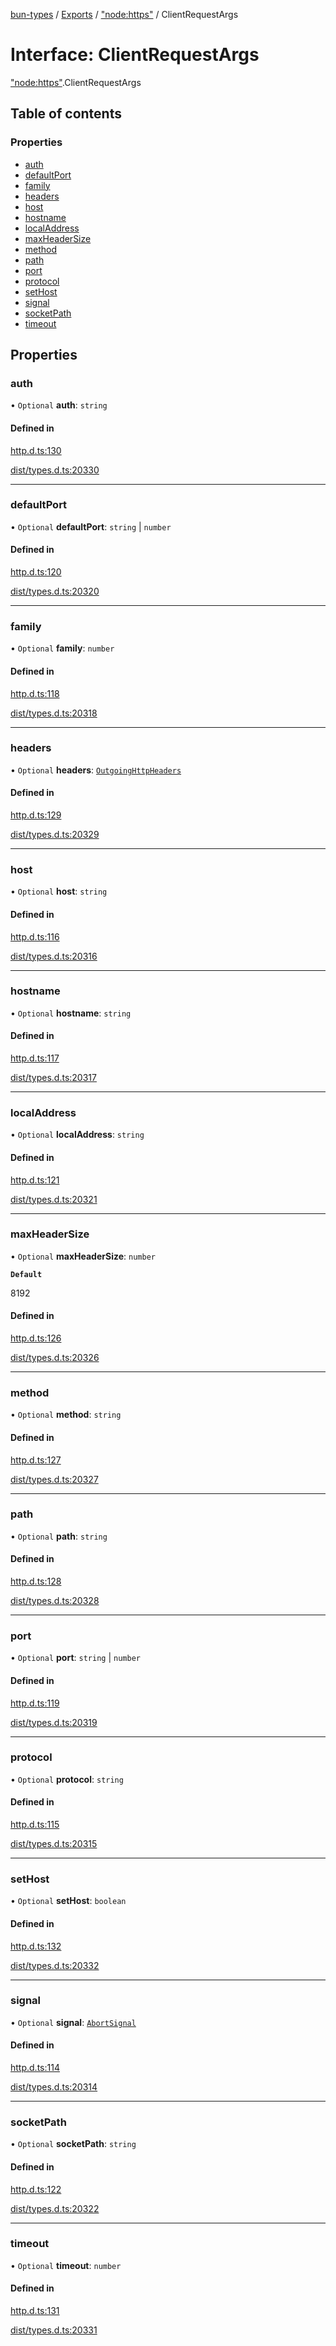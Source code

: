 [bun-types](https://github.com/oven-sh/bun-types/blob/master/api-docs/README.md) / [Exports](https://github.com/oven-sh/bun-types/blob/master/api-docs/modules.md) / ["node:https"](https://github.com/oven-sh/bun-types/blob/master/api-docs/modules/node_https_.md) / ClientRequestArgs

# Interface: ClientRequestArgs

["node:https"](https://github.com/oven-sh/bun-types/blob/master/api-docs/modules/node_https_.md).ClientRequestArgs

## Table of contents

### Properties

- [auth](https://github.com/oven-sh/bun-types/blob/master/api-docs/interfaces/node_https_.ClientRequestArgs.md#auth)
- [defaultPort](https://github.com/oven-sh/bun-types/blob/master/api-docs/interfaces/node_https_.ClientRequestArgs.md#defaultport)
- [family](https://github.com/oven-sh/bun-types/blob/master/api-docs/interfaces/node_https_.ClientRequestArgs.md#family)
- [headers](https://github.com/oven-sh/bun-types/blob/master/api-docs/interfaces/node_https_.ClientRequestArgs.md#headers)
- [host](https://github.com/oven-sh/bun-types/blob/master/api-docs/interfaces/node_https_.ClientRequestArgs.md#host)
- [hostname](https://github.com/oven-sh/bun-types/blob/master/api-docs/interfaces/node_https_.ClientRequestArgs.md#hostname)
- [localAddress](https://github.com/oven-sh/bun-types/blob/master/api-docs/interfaces/node_https_.ClientRequestArgs.md#localaddress)
- [maxHeaderSize](https://github.com/oven-sh/bun-types/blob/master/api-docs/interfaces/node_https_.ClientRequestArgs.md#maxheadersize)
- [method](https://github.com/oven-sh/bun-types/blob/master/api-docs/interfaces/node_https_.ClientRequestArgs.md#method)
- [path](https://github.com/oven-sh/bun-types/blob/master/api-docs/interfaces/node_https_.ClientRequestArgs.md#path)
- [port](https://github.com/oven-sh/bun-types/blob/master/api-docs/interfaces/node_https_.ClientRequestArgs.md#port)
- [protocol](https://github.com/oven-sh/bun-types/blob/master/api-docs/interfaces/node_https_.ClientRequestArgs.md#protocol)
- [setHost](https://github.com/oven-sh/bun-types/blob/master/api-docs/interfaces/node_https_.ClientRequestArgs.md#sethost)
- [signal](https://github.com/oven-sh/bun-types/blob/master/api-docs/interfaces/node_https_.ClientRequestArgs.md#signal)
- [socketPath](https://github.com/oven-sh/bun-types/blob/master/api-docs/interfaces/node_https_.ClientRequestArgs.md#socketpath)
- [timeout](https://github.com/oven-sh/bun-types/blob/master/api-docs/interfaces/node_https_.ClientRequestArgs.md#timeout)

## Properties

### auth

• `Optional` **auth**: `string`

#### Defined in

[http.d.ts:130](https://github.com/valgaze/bun-types/blob/6f8dbf8/http.d.ts#L130)

[dist/types.d.ts:20330](https://github.com/valgaze/bun-types/blob/6f8dbf8/dist/types.d.ts#L20330)

___

### defaultPort

• `Optional` **defaultPort**: `string` \| `number`

#### Defined in

[http.d.ts:120](https://github.com/valgaze/bun-types/blob/6f8dbf8/http.d.ts#L120)

[dist/types.d.ts:20320](https://github.com/valgaze/bun-types/blob/6f8dbf8/dist/types.d.ts#L20320)

___

### family

• `Optional` **family**: `number`

#### Defined in

[http.d.ts:118](https://github.com/valgaze/bun-types/blob/6f8dbf8/http.d.ts#L118)

[dist/types.d.ts:20318](https://github.com/valgaze/bun-types/blob/6f8dbf8/dist/types.d.ts#L20318)

___

### headers

• `Optional` **headers**: [`OutgoingHttpHeaders`](https://github.com/oven-sh/bun-types/blob/master/api-docs/interfaces/http_.OutgoingHttpHeaders.md)

#### Defined in

[http.d.ts:129](https://github.com/valgaze/bun-types/blob/6f8dbf8/http.d.ts#L129)

[dist/types.d.ts:20329](https://github.com/valgaze/bun-types/blob/6f8dbf8/dist/types.d.ts#L20329)

___

### host

• `Optional` **host**: `string`

#### Defined in

[http.d.ts:116](https://github.com/valgaze/bun-types/blob/6f8dbf8/http.d.ts#L116)

[dist/types.d.ts:20316](https://github.com/valgaze/bun-types/blob/6f8dbf8/dist/types.d.ts#L20316)

___

### hostname

• `Optional` **hostname**: `string`

#### Defined in

[http.d.ts:117](https://github.com/valgaze/bun-types/blob/6f8dbf8/http.d.ts#L117)

[dist/types.d.ts:20317](https://github.com/valgaze/bun-types/blob/6f8dbf8/dist/types.d.ts#L20317)

___

### localAddress

• `Optional` **localAddress**: `string`

#### Defined in

[http.d.ts:121](https://github.com/valgaze/bun-types/blob/6f8dbf8/http.d.ts#L121)

[dist/types.d.ts:20321](https://github.com/valgaze/bun-types/blob/6f8dbf8/dist/types.d.ts#L20321)

___

### maxHeaderSize

• `Optional` **maxHeaderSize**: `number`

**`Default`**

8192

#### Defined in

[http.d.ts:126](https://github.com/valgaze/bun-types/blob/6f8dbf8/http.d.ts#L126)

[dist/types.d.ts:20326](https://github.com/valgaze/bun-types/blob/6f8dbf8/dist/types.d.ts#L20326)

___

### method

• `Optional` **method**: `string`

#### Defined in

[http.d.ts:127](https://github.com/valgaze/bun-types/blob/6f8dbf8/http.d.ts#L127)

[dist/types.d.ts:20327](https://github.com/valgaze/bun-types/blob/6f8dbf8/dist/types.d.ts#L20327)

___

### path

• `Optional` **path**: `string`

#### Defined in

[http.d.ts:128](https://github.com/valgaze/bun-types/blob/6f8dbf8/http.d.ts#L128)

[dist/types.d.ts:20328](https://github.com/valgaze/bun-types/blob/6f8dbf8/dist/types.d.ts#L20328)

___

### port

• `Optional` **port**: `string` \| `number`

#### Defined in

[http.d.ts:119](https://github.com/valgaze/bun-types/blob/6f8dbf8/http.d.ts#L119)

[dist/types.d.ts:20319](https://github.com/valgaze/bun-types/blob/6f8dbf8/dist/types.d.ts#L20319)

___

### protocol

• `Optional` **protocol**: `string`

#### Defined in

[http.d.ts:115](https://github.com/valgaze/bun-types/blob/6f8dbf8/http.d.ts#L115)

[dist/types.d.ts:20315](https://github.com/valgaze/bun-types/blob/6f8dbf8/dist/types.d.ts#L20315)

___

### setHost

• `Optional` **setHost**: `boolean`

#### Defined in

[http.d.ts:132](https://github.com/valgaze/bun-types/blob/6f8dbf8/http.d.ts#L132)

[dist/types.d.ts:20332](https://github.com/valgaze/bun-types/blob/6f8dbf8/dist/types.d.ts#L20332)

___

### signal

• `Optional` **signal**: [`AbortSignal`](https://github.com/oven-sh/bun-types/blob/master/api-docs/modules.md#abortsignal)

#### Defined in

[http.d.ts:114](https://github.com/valgaze/bun-types/blob/6f8dbf8/http.d.ts#L114)

[dist/types.d.ts:20314](https://github.com/valgaze/bun-types/blob/6f8dbf8/dist/types.d.ts#L20314)

___

### socketPath

• `Optional` **socketPath**: `string`

#### Defined in

[http.d.ts:122](https://github.com/valgaze/bun-types/blob/6f8dbf8/http.d.ts#L122)

[dist/types.d.ts:20322](https://github.com/valgaze/bun-types/blob/6f8dbf8/dist/types.d.ts#L20322)

___

### timeout

• `Optional` **timeout**: `number`

#### Defined in

[http.d.ts:131](https://github.com/valgaze/bun-types/blob/6f8dbf8/http.d.ts#L131)

[dist/types.d.ts:20331](https://github.com/valgaze/bun-types/blob/6f8dbf8/dist/types.d.ts#L20331)
